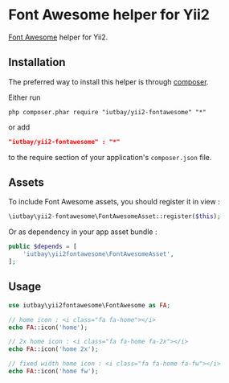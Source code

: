 Font Awesome helper for Yii2
============================

[Font Awesome](http://fortawesome.github.io/Font-Awesome/) helper for Yii2.

Installation
------------
The preferred way to install this helper is through [composer](http://getcomposer.org/download/).

Either run

```
php composer.phar require "iutbay/yii2-fontawesome" "*"
```

or add

```json
"iutbay/yii2-fontawesome" : "*"
```

to the require section of your application's `composer.json` file.

Assets
------
To include Font Awesome assets, you should register it in view :

```php
\iutbay\yii2-fontawesome\FontAwesomeAsset::register($this);
```

Or as dependency in your app asset bundle :

```php
public $depends = [
    'iutbay\yii2fontawesome\FontAwesomeAsset',
];
```

Usage
-----

```php
use iutbay\yii2fontawesome\FontAwesome as FA;

// home icon : <i class="fa fa-home"></i>
echo FA::icon('home');

// 2x home icon : <i class="fa fa-home fa-2x"></i>
echo FA::icon('home 2x');

// fixed width home icon : <i class="fa fa-home fa-fw"></i>
echo FA::icon('home fw');
```
